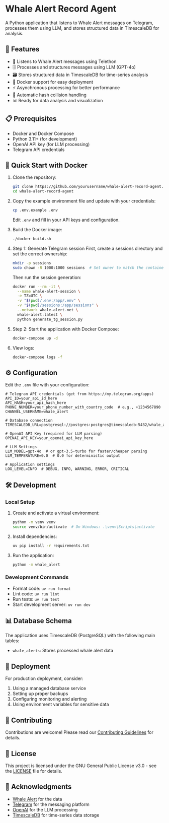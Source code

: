 # Whale Alert Record Agent

A Python application that listens to Whale Alert messages on Telegram, processes them using LLM, and stores structured data in TimescaleDB for analysis.

## 🚀 Features

- 📡 Listens to Whale Alert messages using Telethon
- 🗄️ Processes and structures messages using LLM (GPT-4o)
- 🗃️ Stores structured data in TimescaleDB for time-series analysis
- 🐳 Docker support for easy deployment
- ⚡ Asynchronous processing for better performance
- 🔄 Automatic hash collision handling
- 📊 Ready for data analysis and visualization

## 📋 Prerequisites

- Docker and Docker Compose
- Python 3.11+ (for development)
- OpenAI API key (for LLM processing)
- Telegram API credentials

## 🚀 Quick Start with Docker

1. Clone the repository:
   ```bash
   git clone https://github.com/yourusername/whale-alert-record-agent.git
   cd whale-alert-record-agent
   ```

2. Copy the example environment file and update with your credentials:
   ```bash
   cp .env.example .env
   ```
   Edit `.env` and fill in your API keys and configuration.

3. Build the Docker image:
   ```bash
   ./docker-build.sh
   ```

4. Step 1: Generate Telegram session
   First, create a sessions directory and set the correct ownership:
   ```bash
   mkdir -p sessions
   sudo chown -R 1000:1000 sessions  # Set owner to match the container user
   ```
   
   Then run the session generation:
   ```bash
   docker run --rm -it \
     --name whale-alert-session \
     -e TZ=UTC \
     -v "$(pwd)/.env:/app/.env" \
     -v "$(pwd)/sessions:/app/sessions" \
     --network whale-alert-net \
     whale-alert:latest \
     python generate_tg_session.py
   ```

5. Step 2: Start the application with Docker Compose:
   ```bash
   docker-compose up -d
   ```

6. View logs:
   ```bash
   docker-compose logs -f
   ```

## ⚙️ Configuration

Edit the `.env` file with your configuration:

```env
# Telegram API credentials (get from https://my.telegram.org/apps)
API_ID=your_api_id_here
API_HASH=your_api_hash_here
PHONE_NUMBER=your_phone_number_with_country_code  # e.g., +1234567890
CHANNEL_USERNAME=whale_alert

# Database connection
TIMESCALEDB_URL=postgresql://postgres:postgres@timescaledb:5432/whale_alert

# OpenAI API Key (required for LLM parsing)
OPENAI_API_KEY=your_openai_api_key_here

# LLM Settings
LLM_MODEL=gpt-4o  # or gpt-3.5-turbo for faster/cheaper parsing
LLM_TEMPERATURE=0.0  # 0.0 for deterministic output

# Application settings
LOG_LEVEL=INFO  # DEBUG, INFO, WARNING, ERROR, CRITICAL
```

## 🛠 Development

### Local Setup

1. Create and activate a virtual environment:
   ```bash
   python -m venv venv
   source venv/bin/activate  # On Windows: .\venv\Scripts\activate
   ```

2. Install dependencies:
   ```bash
   uv pip install -r requirements.txt
   ```

3. Run the application:
   ```bash
   python -m whale_alert
   ```

### Development Commands

- Format code: `uv run format`
- Lint code: `uv run lint`
- Run tests: `uv run test`
- Start development server: `uv run dev`

## 📊 Database Schema

The application uses TimescaleDB (PostgreSQL) with the following main tables:

- `whale_alerts`: Stores processed whale alert data

## 🔄 Deployment

For production deployment, consider:

1. Using a managed database service
2. Setting up proper backups
3. Configuring monitoring and alerting
4. Using environment variables for sensitive data

## 🤝 Contributing

Contributions are welcome! Please read our [Contributing Guidelines](CONTRIBUTING.md) for details.

## 📄 License

This project is licensed under the GNU General Public License v3.0 - see the [LICENSE](LICENSE) file for details.

## 🙏 Acknowledgments

- [Whale Alert](https://whale-alert.io/) for the data
- [Telegram](https://telegram.org/) for the messaging platform
- [OpenAI](https://openai.com/) for the LLM processing
- [TimescaleDB](https://www.timescale.com/) for time-series data storage
